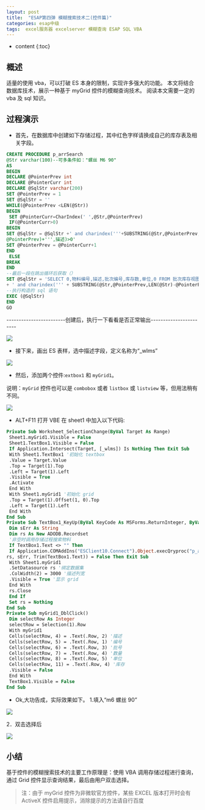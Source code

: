 ```yaml
---
layout: post
title:  "ESAP第四弹 模糊搜索技术二(控件篇)"
categories: esap中级
tags:  excel服务器 excelserver 模糊查询 ESAP SQL VBA
---
```


* content
{:toc}

## 概述
适量的使用 vba，可以打破 ES 本身的限制，实现许多强大的功能。
本文将结合数据库技术，展示一种基于 myGrid 控件的模糊查询技术。
阅读本文需要一定的 vba 及 sql 知识。

## 过程演示
* 首先，在数据库中创建如下存储过程，其中红色字样请换成自己的库存表及相关字段。

```sql
CREATE PROCEDURE p_arrSearch
@Str varchar(100)--可多条件如："螺丝 M6 90"
AS
BEGIN
DECLARE @PointerPrev int
DECLARE @PointerCurr int
DECLARE @SqlStr varchar(200)
SET @PointerPrev = 1
SET @SqlStr = ''
WHILE(@PointerPrev <LEN(@Str))
BEGIN
 SET @PointerCurr=CharIndex(' ',@Str,@PointerPrev)
 IF(@PointerCurr>0)
BEGIN
SET @SqlStr = @SqlStr +' and charindex('''+SUBSTRING(@Str,@PointerPrev,@PointerCurr -
@PointerPrev)+''',描述)>0'
SET @PointerPrev = @PointerCurr+1
END
 ELSE
BREAK
END
--最后一段在跳出循环后获取（）
SET @SqlStr = 'SELECT 0,物料编号,描述,批次编号,库存数,单位,0 FROM 批次库存视图 WHERE 库存数>0' + @SqlStr
+ ' and charindex(''' + SUBSTRING(@Str,@PointerPrev,LEN(@Str)-@PointerPrev+1) + ''',描述)>0'
--执行构造的 sql 语句
EXEC (@SqlStr)
END
GO
```

------------------------创建后，执行一下看看是否正常输出-----------------------

![](/img/esap4-1.jpg)

* 接下来，画出 ES 表样，选中描述字段，定义名称为“_wlms”

![](/img/esap4-2.jpg)

* 然后，添加两个控件:`extbox1` 和 `myGrid1`。

说明：`myGrid` 控件也可以是 `combobox` 或者 `listbox` 或 `listview` 等，但用法稍有不同。

![](/img/esap4-3.jpg)

* ALT+F11 打开 VBE 在 sheet1 中加入以下代码:

```vb
Private Sub Worksheet_SelectionChange(ByVal Target As Range)
 Sheet1.myGrid1.Visible = False
 Sheet1.TextBox1.Visible = False
 If Application.Intersect(Target, [_wlms]) Is Nothing Then Exit Sub
 With Sheet1.TextBox1 '初始化 textbox
 .Value = Target.Value
 .Top = Target(1).Top
 .Left = Target(1).Left
 .Visible = True
 .Activate
 End With
 With Sheet1.myGrid1 '初始化 grid
 .Top = Target(1).Offset(1, 0).Top
 .Left = Target(1).Left
 End With
End Sub
Private Sub TextBox1_KeyUp(ByVal KeyCode As MSForms.ReturnInteger, ByVal Shift As Integer)
 Dim sErr As String
 Dim rs As New ADODB.Recordset
 '非空时调用存储过程搜索物料
 If TextBox1.Text <> "" Then
 If Application.COMAddIns("ESClient10.Connect").Object.execQryproc("p_arrSearch", _
rs, sErr, Trim(TextBox1.Text)) = False Then Exit Sub
 With Sheet1.myGrid1
 .SetDatasource rs '绑定数据集
 .ColWidth(2) = 3000 '描述列宽
 .Visible = True '显示 grid
 End With
 rs.Close
 End If
 Set rs = Nothing
End Sub
Private Sub myGrid1_DblClick()
 Dim selectRow As Integer
 selectRow = Selection(1).Row
 With myGrid1
 Cells(selectRow, 4) = .Text(.Row, 2) '描述
 Cells(selectRow, 5) = .Text(.Row, 1) '编号
 Cells(selectRow, 6) = .Text(.Row, 3) '批号
 Cells(selectRow, 7) = .Text(.Row, 4) '数量
 Cells(selectRow, 8) = .Text(.Row, 5) '单位
 Cells(selectRow, 11) = .Text(.Row, 4) '库存
 .Visible = False
 End With
 TextBox1.Visible = False
End Sub
```

* Ok,大功告成，实际效果如下。
1.填入“m6 螺丝 90”

![](/img/esap4-4.jpg)

2．双击选择后

![](/img/esap4-5.jpg)

## 小结
基于控件的模糊搜索技术的主要工作原理是：使用 VBA 调用存储过程进行查询，通过 Grid 控件显示查询结果，最后由用户双击选择。

> 注：由于 myGrid 控件为非微软官方控件，某些 EXCEL 版本打开时会有 ActiveX 控件启用提示，消除提示的方法请自行百度
